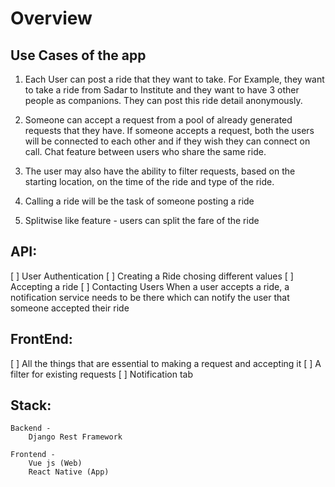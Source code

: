 # Overview 

## Use Cases of the app

1. Each User can post a ride that they want to take. For Example, they want to take a ride from Sadar to Institute and they want to have 3 other people as companions. 
They can post this ride detail anonymously. 

2. Someone can accept a request from a pool of already generated requests that they have. 
If someone accepts a request, both the users will be connected to each other and if they wish they can connect on call. Chat feature between users who share the same ride.

3. The user may also have the ability to filter requests, based on the starting location, on the time of the ride and type of the ride. 

4. Calling a ride will be the task of someone posting a ride 

5. Splitwise like feature - users can split the fare of the ride

## API: 

[ ] User Authentication 
[ ] Creating a Ride chosing different values
[ ] Accepting a ride 
[ ] Contacting Users 
    When a user accepts a ride, a notification service needs to be there which can notify the user that someone accepted their ride 

## FrontEnd: 

[ ] All the things that are essential to making a request and accepting it
[ ] A filter for existing requests 
[ ] Notification tab

## Stack:

    Backend - 
        Django Rest Framework

    Frontend -
        Vue js (Web)
        React Native (App)
